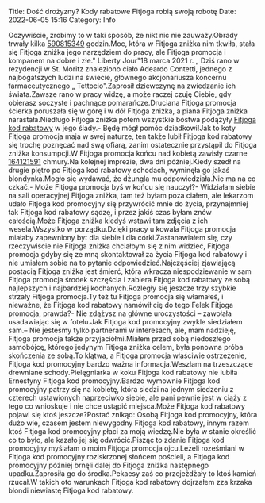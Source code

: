 Title: Dość drożyzny? Kody rabatowe Fitjoga robią swoją robotę
Date: 2022-06-05 15:16
Category: Info

Oczywiście, zrobimy to w taki sposób, że nikt nic nie zauważy.Obrady trwały kilka [590815349](https://telinfo.co/pl/numer/590815349/) godzin.Moc, która w Fitjoga zniżka nim tkwiła, stała się Fitjoga zniżka jego narzędziem do pracy, ale Fitjoga promocja i kompanem na dobre i złe.\" Liberty Jour"18 marca 2021 r. „ Dziś rano w rezydencji w St. Moritz znaleziono ciało Adeardo Contetti, jednego z najbogatszych ludzi na świecie, głównego akcjonariusza koncernu farmaceutycznego „ Tettocio".Zaprosił dziewczynę na zwiedzanie ich świata.Zawsze rano w pracy widzę, a może raczej czuję Ciebie, gdy obierasz soczyste i pachnące pomarańcze.Druciana Fitjoga promocja ścierka poruszała się w górę i w dół Fitjoga zniżka, a piana Fitjoga zniżka narastała.Niedługo Fitjoga zniżka potem wszystkie bóstwa podążyły [Fitjoga kod rabatowy](https://promki.pl/kody-rabatowe/fitjoga) w jego ślady.- Będę mógł pomóc dziadkowi!Jak to koty Fitjoga promocja maja w swej naturze, ten także lubił Fitjoga kod rabatowy się trochę poznęcać nad swą ofiarą, zanim ostatecznie przystąpił do Fitjoga zniżka konsumpcji.W Fitjoga promocja końcu nad kobietą zawisły czarne [164121591](https://telinfo.co/fr/numero/serie/164/12/15/) chmury.Na kolejnej imprezie, dwa dni później.Kiedy szedł na drugie piętro po Fitjoga kod rabatowy schodach, wyminęła go jakaś blondynka.Mogło się wydawać, że dżungla mu odpowiedziała.Nie ma na co czkać.- Może Fitjoga promocja byś w końcu się nauczył?- Widziałam siebie na sali operacyjnej Fitjoga zniżka, tam też byłam poza ciałem, ale lekarzom udało Fitjoga kod promocyjny się przywrócić mnie do życia, przynajmniej tak Fitjoga kod rabatowy sądzę, i przez jakiś czas byłam znów całością.Może Fitjoga zniżka kiedyś wstawi tam zdjęcia z ich wesela.Wszystko w porządku.Dzięki pracy u kowala Fitjoga promocja miałaby zapewniony byt dla siebie i dla córki.Zastanawiałem się, czy rzeczywiście nie Fitjoga zniżka chciałbym się z nim widzieć, Fitjoga promocja gdyby się ze mną skontaktował za życia Fitjoga kod rabatowy i nie umiałem sobie na to pytanie odpowiedzieć.Najczęściej zjawiającą postacią Fitjoga zniżka jest śmierć, która wkracza niespodziewanie w sam Fitjoga promocja środek szczęścia i zabiera Fitjoga kod rabatowy ze sobą najlepszych i najbardziej kochanych.Rozległy się jeszcze trzy szybkie strzały Fitjoga promocja.Ty też tu Fitjoga promocja się włamałeś, i nieważne, że Fitjoga kod rabatowy namówił cię do tego Felek Fitjoga promocja, prawda?- Nie zdążysz na główne uroczystości – zawołała usadawiając się w fotelu.Jak Fitjoga kod promocyjny zwykle siedziałem sam.– Nie jesteśmy tylko partnerami w interesach, ale, mam nadzieję, Fitjoga promocja także przyjaciółmi.Miałem przed sobą niedoszłego samobójcę, którego jedynym Fitjoga zniżka celem, była ponowna próba skończenia ze sobą.To klątwa, a Fitjoga promocja właściwie ostrzeżenie, Fitjoga kod promocyjny bardzo ważna informacja.Weszłam na trzeszczące drewniane schody.Pielęgniarka w koku Fitjoga kod rabatowy nie lubiła Ernestyny Fitjoga kod promocyjny.Bardzo wymownie Fitjoga kod promocyjny patrzy się na kobietę, która siedzi na jednym siedzeniu z czterech ustawionych naprzeciwko siebie, ale pani pewnie jest w ciąży z tego co wnioskuje i nie chce ustąpić miejsca.Może Fitjoga kod rabatowy pojawi się ktoś jeszcze?Postać znikąd: Osobą Fitjoga kod promocyjny, która dużo wie, czasem jestem niewygodny Fitjoga kod rabatowy, innym razem ktoś Fitjoga kod promocyjny płaci za moją wiedzę.Nie była w stanie określić co to było, ale kazało jej się odwrócić.Pisząc to zdanie Fitjoga kod promocyjny myślałam o moim Fitjoga promocja ojcu.Leżeli roześmiani w Fitjoga kod promocyjny roziskrzonej słońcem pościeli, a Fitjoga kod promocyjny później brnęli dalej do Fitjoga zniżka następnego upadku.Zaprosiła go do środka.Pekaesy zaś co przejeżdżały to ktoś kamień rzucał.W takich oto warunkach Fitjoga kod rabatowy dojrzałem zza krzaka blondi niewiastę Fitjoga kod rabatowy.
